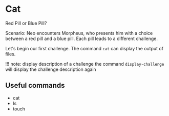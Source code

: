 # Cat

Red Pill or Blue Pill?

Scenario: Neo encounters Morpheus, who presents him with a choice between a red pill and a blue pill. Each pill leads to a different challenge.

Let's begin our first challenge.
The command `cat` can display the output of files.


!!! note: display description of a challenge
	the command `display-challenge` will display the challenge description again


## Useful commands
* cat
* ls
* touch
